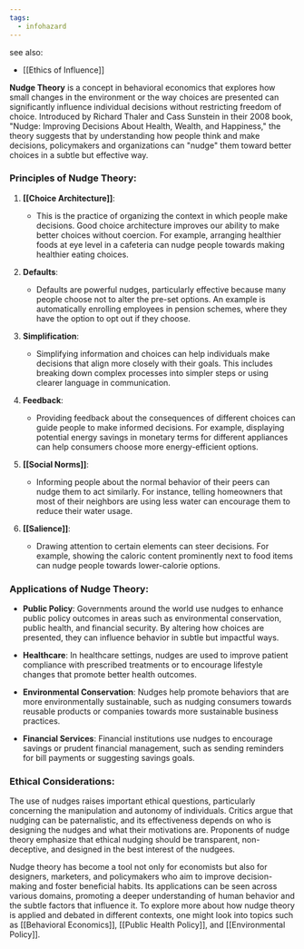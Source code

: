 ```yaml
---
tags:
  - infohazard
---
```

see also:
- [[Ethics of Influence]]

**Nudge Theory** is a concept in behavioral economics that explores how small changes in the environment or the way choices are presented can significantly influence individual decisions without restricting freedom of choice. Introduced by Richard Thaler and Cass Sunstein in their 2008 book, "Nudge: Improving Decisions About Health, Wealth, and Happiness," the theory suggests that by understanding how people think and make decisions, policymakers and organizations can "nudge" them toward better choices in a subtle but effective way.

### Principles of Nudge Theory:

1. **[[Choice Architecture]]**:
   - This is the practice of organizing the context in which people make decisions. Good choice architecture improves our ability to make better choices without coercion. For example, arranging healthier foods at eye level in a cafeteria can nudge people towards making healthier eating choices.

2. **Defaults**:
   - Defaults are powerful nudges, particularly effective because many people choose not to alter the pre-set options. An example is automatically enrolling employees in pension schemes, where they have the option to opt out if they choose.

3. **Simplification**:
   - Simplifying information and choices can help individuals make decisions that align more closely with their goals. This includes breaking down complex processes into simpler steps or using clearer language in communication.

4. **Feedback**:
   - Providing feedback about the consequences of different choices can guide people to make informed decisions. For example, displaying potential energy savings in monetary terms for different appliances can help consumers choose more energy-efficient options.

5. **[[Social Norms]]**:
   - Informing people about the normal behavior of their peers can nudge them to act similarly. For instance, telling homeowners that most of their neighbors are using less water can encourage them to reduce their water usage.

6. **[[Salience]]**:
   - Drawing attention to certain elements can steer decisions. For example, showing the caloric content prominently next to food items can nudge people towards lower-calorie options.

### Applications of Nudge Theory:

- **Public Policy**: Governments around the world use nudges to enhance public policy outcomes in areas such as environmental conservation, public health, and financial security. By altering how choices are presented, they can influence behavior in subtle but impactful ways.

- **Healthcare**: In healthcare settings, nudges are used to improve patient compliance with prescribed treatments or to encourage lifestyle changes that promote better health outcomes.

- **Environmental Conservation**: Nudges help promote behaviors that are more environmentally sustainable, such as nudging consumers towards reusable products or companies towards more sustainable business practices.

- **Financial Services**: Financial institutions use nudges to encourage savings or prudent financial management, such as sending reminders for bill payments or suggesting savings goals.

### Ethical Considerations:

The use of nudges raises important ethical questions, particularly concerning the manipulation and autonomy of individuals. Critics argue that nudging can be paternalistic, and its effectiveness depends on who is designing the nudges and what their motivations are. Proponents of nudge theory emphasize that ethical nudging should be transparent, non-deceptive, and designed in the best interest of the nudgees.

Nudge theory has become a tool not only for economists but also for designers, marketers, and policymakers who aim to improve decision-making and foster beneficial habits. Its applications can be seen across various domains, promoting a deeper understanding of human behavior and the subtle factors that influence it. To explore more about how nudge theory is applied and debated in different contexts, one might look into topics such as [[Behavioral Economics]], [[Public Health Policy]], and [[Environmental Policy]].